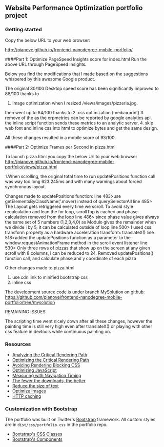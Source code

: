## Website Performance Optimization portfolio project


### Getting started

Copy the below URL to your web browser:

http://pianove.github.io/frontend-nanodegree-mobile-portfolio/

####Part 1: Optimize PageSpeed Insights score for index.html
Run the above URL through PageSpeed Insights.

Below you find the modifications that I made based on the suggestions whispered by this awesome Google product.

The original 30/100 Desktop speed score has been significantly improved to 88/100 thanks to
1. Image optimization 
when I resized /views/images/pizzeria.jpg.

then went up to 94/100 thanks to 
2. css optimization (media=print)
3. remove of the <script async src="js/perfmatters.js"></script> as the crpmetrics can be reported by google analytics api. the inline script function sends these metrics to an analytic server.
4. skip web font and inline css into html to optimize bytes and get the same design.

All these changes resulted in a mobile score of 93/100.


####Part 2: Optimize Frames per Second in pizza.html

To launch pizza.html you copy the below Url to your web browser http://pianove.github.io/frontend-nanodegree-mobile-portfolio/views/pizza.html

1.When scrolling, the original total time to run updatePositions function call was way too long 623.245ms and with many warnings about forced synchronous layout.

Changes made to updatePositions function:
line 483>use getElementsByClassName('.mover) instead of querySelectorAll
line 485> The Layout gets retriggered every time we scroll. To avoid style recalculation and lean the for loop, scrollTop is cached and phase calculation removed from the loop
line 486> since phase value gives always the same set of 5 numbers (1,2,3,4,0) as Modulo gives the remainder when we divide i by 5, it can be calculated outside of loop
line 500> I used css transform property as a hardware acceleration transform: translateX()
line 518>added the updatePositions function as a parameter to the window.requestAnimationFrame method in the scroll event listener
line 530> Only three rows of pizzas that show up on the screen at any given scroll with 8 columns, i can be reduced to 24. Removed updatePositions() function call, and calculate phase and y coordinate of each pizza

Other changes made to pizza.html
1. use cdn link to minified bootstrap css
2. inline css

The development source code is under branch MySolution on github:
https://github.com/pianove/frontend-nanodegree-mobile-portfolio/tree/mysolution

REMAINING ISSUES

The scripting time went nicely down after all these changes, however the painting time is still very high even after translateX() or playing with other css feature in devtools while continuous painting on.

### Resources
<!--* [Optimizing Performance](https://developers.google.com/web/fundamentals/performance/ "web performance")-->
* [Analyzing the Critical Rendering Path](https://developers.google.com/web/fundamentals/performance/critical-rendering-path/analyzing-crp.html "analyzing crp")
* [Optimizing the Critical Rendering Path](https://developers.google.com/web/fundamentals/performance/critical-rendering-path/optimizing-critical-rendering-path.html "optimize the crp!")
* [Avoiding Rendering Blocking CSS](https://developers.google.com/web/fundamentals/performance/critical-rendering-path/render-blocking-css.html "render blocking css")
* [Optimizing JavaScript](https://developers.google.com/web/fundamentals/performance/critical-rendering-path/adding-interactivity-with-javascript.html "javascript")
* [Measuring with Navigation Timing](https://developers.google.com/web/fundamentals/performance/critical-rendering-path/measure-crp.html "nav timing api")
* <a href="https://developers.google.com/web/fundamentals/performance/optimizing-content-efficiency/eliminate-downloads.html">The fewer the downloads, the better</a>
* <a href="https://developers.google.com/web/fundamentals/performance/optimizing-content-efficiency/optimize-encoding-and-transfer.html">Reduce the size of text</a>
* <a href="https://developers.google.com/web/fundamentals/performance/optimizing-content-efficiency/image-optimization.html">Optimize images</a>
* <a href="https://developers.google.com/web/fundamentals/performance/optimizing-content-efficiency/http-caching.html">HTTP caching</a>

### Customization with Bootstrap
The portfolio was built on Twitter's <a href="http://getbootstrap.com/">Bootstrap</a> framework. All custom styles are in `dist/css/portfolio.css` in the portfolio repo.

* <a href="http://getbootstrap.com/css/">Bootstrap's CSS Classes</a>
* <a href="http://getbootstrap.com/components/">Bootstrap's Components</a>

